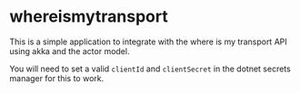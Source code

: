 # whereismytransport

This is a simple application to integrate with the where is my transport API using akka and the actor model.

You will need to set a valid `clientId` and `clientSecret` in the dotnet secrets manager for this to work.
